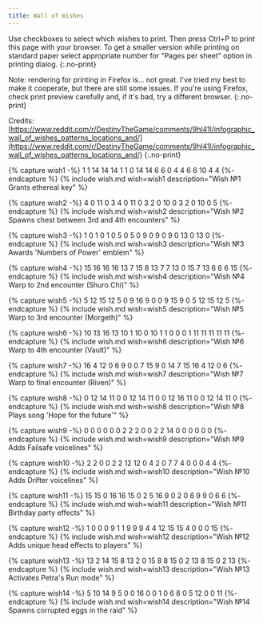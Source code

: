 ```yaml
---
title: Wall of Wishes
---
```


Use checkboxes to select which wishes to print. Then press Ctrl+P to print this
page with your browser. To get a smaller version while printing on standard
paper select appropriate number for "Pages per sheet" option in printing dialog.
{:.no-print}

Note: rendering for printing in Firefox is... not great. I've tried my best to
make it cooperate, but there are still some issues. If you're using Firefox,
check print preview carefully and, if it's bad, try a different browser.
{:.no-print}

Credits: [https://www.reddit.com/r/DestinyTheGame/comments/9hl41l/infographic_wall_of_wishes_patterns_locations_and/](https://www.reddit.com/r/DestinyTheGame/comments/9hl41l/infographic_wall_of_wishes_patterns_locations_and/)
{:.no-print}

<table style="border:none">			

{% capture wish1 -%}
1	1	14	14	14
1	1	0	14	14
6	6	0	4	4
6	6	10	4	4
{%- endcapture %}
{% include wish.md wish=wish1 description="Wish №1
Grants ethereal key" %}

{% capture wish2 -%}
4	0	11	0	3
4	0	11	0	3
2	0	10	0	3
2	0	10	0	5
{%- endcapture %}
{% include wish.md wish=wish2 description="Wish №2
Spawns chest between 3rd and 4th encounters" %}

{% capture wish3 -%}
1	0	1	0	1
0	5	0	5	0
9	0	9	0	9
0	13	0	13	0
{%- endcapture %}
{% include wish.md wish=wish3 description="Wish №3
Awards 'Numbers of Power' emblem" %}

{% capture wish4 -%}
15	16	16	16	13
7	15	8	13	7
7	13	0	15	7
13	6	6	6	15
{%- endcapture %}
{% include wish.md wish=wish4 description="Wish №4
Warp to 2nd encounter (Shuro Chi)" %}

{% capture wish5 -%}
5	12	15	12	5
0	9	16	9	0
0	9	15	9	0
5	12	15	12	5
{%- endcapture %}
{% include wish.md wish=wish5 description="Wish №5
Warp to 3rd encounter (Morgeth)" %}

{% capture wish6 -%}
10	13	16	13	10
1	10	0	10	1
1	0	0	0	1
11	11	11	11	11
{%- endcapture %}
{% include wish.md wish=wish6 description="Wish №6
Warp to 4th encounter (Vault)" %}

{% capture wish7 -%}
16	4	12	0	6
9	0	0	7	15
9	0	14	7	15
16	4	12	0	6
{%- endcapture %}
{% include wish.md wish=wish7 description="Wish №7
Warp to final encounter (Riven)" %}

{% capture wish8 -%}
0	12	14	11	0
0	12	14	11	0
0	12	16	11	0
0	12	14	11	0
{%- endcapture %}
{% include wish.md wish=wish8 description="Wish №8
Plays song 'Hope for the future'" %}

{% capture wish9 -%}
0	0	0	0	0
0	2	2	2	0
0	2	2	14	0
0	0	0	0	0
{%- endcapture %}
{% include wish.md wish=wish9 description="Wish №9
Adds Failsafe voicelines" %}

{% capture wish10 -%}
2	2	0	0	2
2	12	12	0	4
2	0	7	7	4
0	0	0	4	4
{%- endcapture %}
{% include wish.md wish=wish10 description="Wish №10
Adds Drifter voicelines" %}

{% capture wish11 -%}
15	15	0	16	16
15	0	2	5	16
9	0	2	0	6
9	9	0	6	6
{%- endcapture %}
{% include wish.md wish=wish11 description="Wish №11
Birthday party effects" %}

{% capture wish12 -%}
1	0	0	0	9
1	1	9	9	9
4	4	12	15	15
4	0	0	0	15
{%- endcapture %}
{% include wish.md wish=wish12 description="Wish №12
Adds unique head effects to players" %}

{% capture wish13 -%}
13	2	14	15	8
13	2	0	15	8
8	15	0	2	13
8	15	0	2	13
{%- endcapture %}
{% include wish.md wish=wish13 description="Wish №13
Activates Petra's Run mode" %}

{% capture wish14 -%}
5	10	14	9	5
0	0	16	0	0
1	0	6	8	0
5	12	0	0	11
{%- endcapture %}
{% include wish.md wish=wish14 description="Wish №14
Spawns corrupted eggs in the raid" %}


</table>
